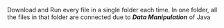 Download and Run every file in a single folder each time. In one folder, all the files in that folder are connected due to ***Data Manipulation*** of Java
